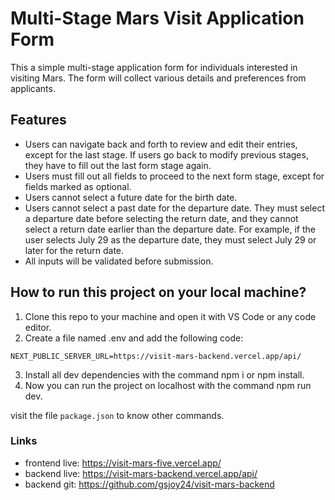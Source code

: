# Multi-Stage Mars Visit Application Form

This a simple multi-stage application form for individuals interested in visiting Mars. The form will collect various details and preferences from applicants.

## Features

- Users can navigate back and forth to review and edit their entries, except for the last stage. If users go back to modify previous stages, they have to fill out the last form stage again.
- Users must fill out all fields to proceed to the next form stage, except for fields marked as optional.
- Users cannot select a future date for the birth date.
- Users cannot select a past date for the departure date. They must select a departure date before selecting the return date, and they cannot select a return date earlier than the departure date. For example, if the user selects July 29 as the departure date, they must select July 29 or later for the return date.
- All inputs will be validated before submission.

## How to run this project on your local machine?

1. Clone this repo to your machine and open it with VS Code or any code editor.
2. Create a file named .env and add the following code:

```
NEXT_PUBLIC_SERVER_URL=https://visit-mars-backend.vercel.app/api/
```

3. Install all dev dependencies with the command npm i or npm install.
4. Now you can run the project on localhost with the command npm run dev.

visit the file `package.json` to know other commands.

### Links

- frontend live: <https://visit-mars-five.vercel.app/>
- backend live: <https://visit-mars-backend.vercel.app/api/>
- backend git: <https://github.com/gsjoy24/visit-mars-backend>
